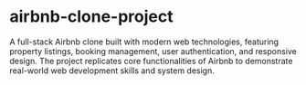 # airbnb-clone-project

A full-stack Airbnb clone built with modern web technologies, featuring property listings, booking management, user authentication, and responsive design. The project replicates core functionalities of Airbnb to demonstrate real-world web development skills and system design.
